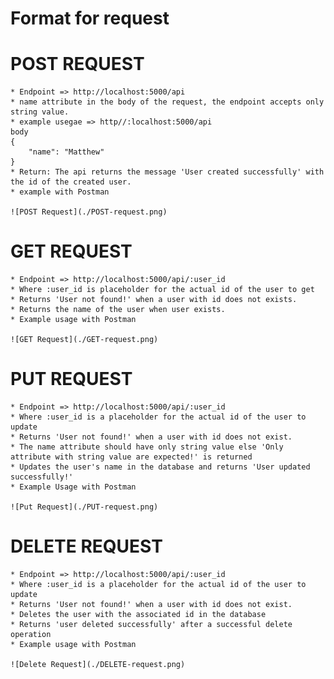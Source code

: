 # Format for request

# POST REQUEST
    * Endpoint => http://localhost:5000/api
    * name attribute in the body of the request, the endpoint accepts only string value.
    * example usegae => http//:localhost:5000/api
    body
    {
        "name": "Matthew"
    }
    * Return: The api returns the message 'User created successfully' with the id of the created user.
    * example with Postman

    ![POST Request](./POST-request.png)


# GET REQUEST
    * Endpoint => http://localhost:5000/api/:user_id
    * Where :user_id is placeholder for the actual id of the user to get
    * Returns 'User not found!' when a user with id does not exists.
    * Returns the name of the user when user exists.
    * Example usage with Postman

    ![GET Request](./GET-request.png)


# PUT REQUEST
    * Endpoint => http://localhost:5000/api/:user_id
    * Where :user_id is a placeholder for the actual id of the user to update
    * Returns 'User not found!' when a user with id does not exist.
    * The name attribute should have only string value else 'Only attribute with string value are expected!' is returned
    * Updates the user's name in the database and returns 'User updated successfully!'
    * Example Usage with Postman

    ![Put Request](./PUT-request.png)


# DELETE REQUEST
    * Endpoint => http://localhost:5000/api/:user_id
    * Where :user_id is a placeholder for the actual id of the user to update
    * Returns 'User not found!' when a user with id does not exist.
    * Deletes the user with the associated id in the database
    * Returns 'user deleted successfully' after a successful delete operation
    * Example usage with Postman

    ![Delete Request](./DELETE-request.png)